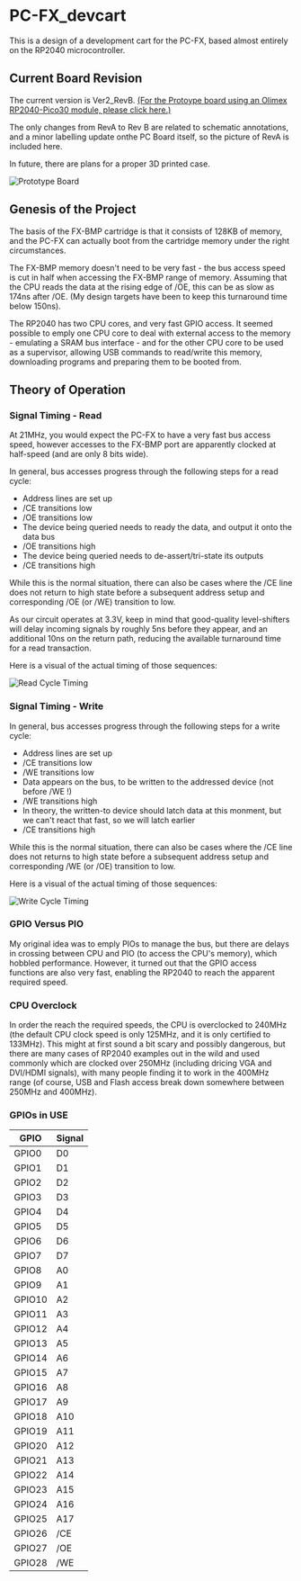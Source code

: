 # PC-FX_devcart

This is a design of a development cart for the PC-FX, based almost entirely on the
RP2040 microcontroller.

##  Current Board Revision

The current version is Ver2_RevB.
[(For the Protoype board using an Olimex RP2040-Pico30 module, please click here.)](PC_Board/README_prototype.md)

The only changes from RevA to Rev B are related to schematic annotations, and a minor labelling update onthe PC Board itself,
so the picture of RevA is included here.

In future, there are plans for a proper 3D printed case.

![Prototype Board](images/devcart_ver2_reva.jpg)


## Genesis of the Project

The basis of the FX-BMP cartridge is that it consists of 128KB of memory, and the PC-FX can
actually boot from the cartridge memory under the right circumstances.

The FX-BMP memory doesn't need to be very fast - the bus access speed is cut in half when
accessing the FX-BMP range of memory. Assuming that the CPU reads the data at the rising
edge of /OE, this can be as slow as 174ns after /OE. (My design targets have been to keep this
turnaround time below 150ns).

The RP2040 has two CPU cores, and very fast GPIO access. It seemed possible to emply one
CPU core to deal with external access to the memory - emulating a SRAM bus interface - and
for the other CPU core to be used as a supervisor, allowing USB commands to read/write this
memory, downloading programs and preparing them to be booted from.


## Theory of Operation

### Signal Timing - Read

At 21MHz, you would expect the PC-FX to have a very fast bus access speed, however accesses to
the FX-BMP port are apparently clocked at half-speed (and are only 8 bits wide).

In general, bus accesses progress through the following steps for a read cycle:
- Address lines are set up
- /CE transitions low
- /OE transitions low
- The device being queried needs to ready the data, and output it onto the data bus
- /OE transitions high
- The device being queried needs to de-assert/tri-state its outputs
- /CE transitions high

While this is the normal situation, there can also be cases where the /CE line does not return to
high state before a subsequent address setup and corresponding /OE (or /WE) transition to low.

As our circuit operates at 3.3V, keep in mind that good-quality level-shifters will delay incoming
signals by roughly 5ns before they appear, and an additional 10ns on the return path, reducing the
available turnaround time for a read transaction.

Here is a visual of the actual timing of those sequences:

![Read Cycle Timing](images/BMP_cart_read.png)

### Signal Timing - Write

In general, bus accesses progress through the following steps for a write cycle:
- Address lines are set up
- /CE transitions low
- /WE transitions low
- Data appears on the bus, to be written to the addressed device (not before /WE !)
- /WE transitions high
- In theory, the written-to device should latch data at this monment, but we can't react that fast, so we will latch earlier
- /CE transitions high

While this is the normal situation, there can also be cases where the /CE line does not returns to
high state before a subsequent address setup and corresponding /WE (or /OE) transition to low.

Here is a visual of the actual timing of those sequences:

![Write Cycle Timing](images/BMP_cart_write.png)


### GPIO Versus PIO

My original idea was to emply PIOs to manage the bus, but there are delays in crossing
between CPU and PIO (to access the CPU's memory), which hobbled performance.  However,
it turned out that the GPIO access functions are also very fast, enabling the RP2040 to
reach the apparent required speed.


### CPU Overclock

In order the reach the required speeds, the CPU is overclocked to 240MHz (the default
CPU clock speed is only 125MHz, and it is only certified to 133MHz). This might at first
sound a bit scary and possibly dangerous, but there are many cases of RP2040 examples out
in the wild and used commonly which are clocked over 250MHz (including dricing VGA and
DVI/HDMI signals), with many people finding it to work in the 400MHz range (of course,
USB and Flash access break down somewhere between 250MHz and 400MHz).

### GPIOs in USE

| GPIO | Signal |
|------|--------|
| GPIO0 | D0 |
| GPIO1 | D1 |
| GPIO2 | D2 |
| GPIO3 | D3 |
| GPIO4 | D4 |
| GPIO5 | D5 |
| GPIO6 | D6 |
| GPIO7 | D7 |
| GPIO8 | A0 |
| GPIO9 | A1 |
| GPIO10 | A2 |
| GPIO11 | A3 |
| GPIO12 | A4 |
| GPIO13 | A5 |
| GPIO14 | A6 |
| GPIO15 | A7 |
| GPIO16 | A8 |
| GPIO17 | A9 |
| GPIO18 | A10 |
| GPIO19 | A11 |
| GPIO20 | A12 |
| GPIO21 | A13 |
| GPIO22 | A14 |
| GPIO23 | A15 |
| GPIO24 | A16 |
| GPIO25 | A17 |
| GPIO26 | /CE |
| GPIO27 | /OE |
| GPIO28 | /WE |
